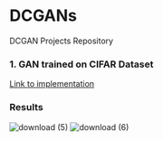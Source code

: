 # DCGANs
DCGAN Projects Repository

### 1. GAN trained on CIFAR Dataset 
[Link to implementation](https://github.com/sumansid/DCGANs/tree/master/CIFAR%20GAN)
### Results 
![download (5)](https://user-images.githubusercontent.com/53033648/84828796-9f6fb280-aff4-11ea-9a2f-ff0c892b857e.png)
![download (6)](https://user-images.githubusercontent.com/53033648/84828799-a0084900-aff4-11ea-817a-a588a6743386.png)


